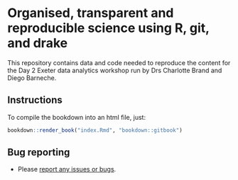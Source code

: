 # Organised, transparent and reproducible science using R, git, and drake

This repository contains data and code needed to reproduce the content for the Day 2 Exeter data analytics workshop run by Drs Charlotte Brand and Diego Barneche.

## Instructions

To compile the bookdown into an html file, just:

```r
bookdown::render_book("index.Rmd", "bookdown::gitbook")
```

## Bug reporting
* Please [report any issues or bugs](https://github.com/exeter-data-analytics/reproducibleScience/issues).
